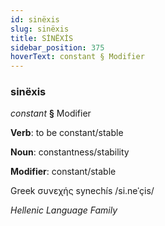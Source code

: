 ```yaml
---
id: sinëxis
slug: sinëxis
title: SİNËXİS
sidebar_position: 375
hoverText: constant § Modifier
---
```


### sinëxis

*constant* **§** Modifier

**Verb**: to be constant/stable

**Noun**: constantness/stability

**Modifier**: constant/stable

Greek συνεχής synechís /si.neˈçis/

*Hellenic Language Family*